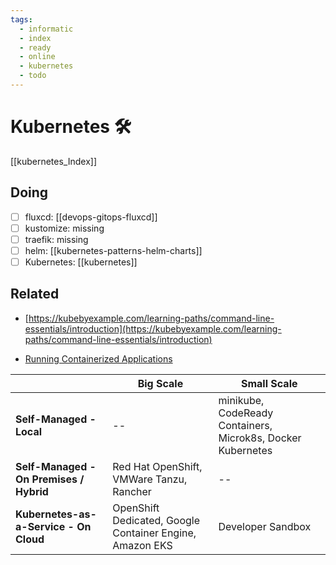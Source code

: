 ```yaml
---
tags:
  - informatic
  - index
  - ready
  - online
  - kubernetes
  - todo
---
```


# Kubernetes 🛠

[[kubernetes_Index]]

## Doing

- [ ] fluxcd: [[devops-gitops-fluxcd]]
- [ ] kustomize: missing
- [ ] traefik: missing
- [ ] helm: [[kubernetes-patterns-helm-charts]]
- [ ] Kubernetes: [[kubernetes]]

## Related

- [https://kubebyexample.com/learning-paths/command-line-essentials/introduction](https://kubebyexample.com/learning-paths/command-line-essentials/introduction)

- [Running Containerized Applications](https://kubebyexample.com/learning-paths/application-development-kubernetes/lesson-1-running-containerized-applications-1)

|                                | **Big Scale**                                  | **Small Scale**                                    |
|--------------------------------|-----------------------------------------------|--------------------------------------------------|
| **Self-Managed - Local**       | --                                            | minikube, CodeReady Containers, Microk8s, Docker Kubernetes |
| **Self-Managed - On Premises / Hybrid** | Red Hat OpenShift, VMWare Tanzu, Rancher | --                                               |
| **Kubernetes-as-a-Service - On Cloud**  | OpenShift Dedicated, Google Container Engine, Amazon EKS | Developer Sandbox                                |
